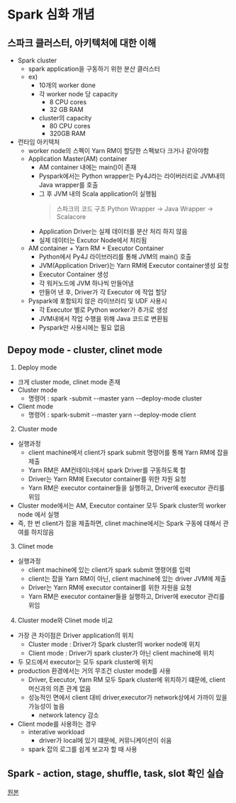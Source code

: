 # Spark 심화 개념

## 스파크 클러스터, 아키텍처에 대한 이해
- Spark cluster
    - spark application을 구동하기 위한 분산 클러스터
    - ex)
        - 10개의 worker done
        - 각 worker node 당 capacity
            - 8 CPU cores
            - 32 GB RAM
        - cluster의 capacity
            - 80 CPU cores
            - 320GB RAM
- 런타임 아키텍처
    - worker node의 스펙이 Yarn RM이 할당한 스펙보다 크거나 같아야함
    - Application Master(AM) container
        - AM container 내에는 main()이 존재
        - Pyspark에서는 Python wrapper는 Py4J라는 라이버러리로 JVM내의 Java wrapper를 호출
        - 그 후 JVM 내의 Scala application이 실행됨
            > 스파크의 코드 구조
            > Python Wrapper -> Java Wrapper -> Scalacore
        - Application Driver는 실제 데이터를 분산 처리 하지 않음
        - 실제 데이터는 Excutor Node에서 처리됨
    - AM container + Yarn RM + Executor Container
        - Python에서 Py4J 라이브러리를 통해 JVM의 main() 호출
        - JVM(Application Driver)는 Yarn RM에 Executor container생성 요청
        - Executor Container 생성
        - 각 워커노드에 JVM 하나씩 만들어냄
        - 만들어 낸 후, Driver가 각 Executor 에 작업 할당
    - Pyspark에 포함되지 않은 라이브러리 및 UDF 사용시
        - 각 Executor 별로 Python worker가 추가로 생성
        - JVM내에서 작업 수행을 위해 Java 코드로 변환됨
        - Pyspark만 사용시에는 필요 없음
    
## Depoy mode - cluster, clinet mode
1. Deploy mode
- 크게 cluster mode, clinet mode 존재
- Cluster mode
    - 명령어 : spark -submit --master yarn --deploy-mode cluster
- Client mode
    - 명령어 : spark-submit --master yarn --deploy-mode client
2. Cluster mode
- 실행과정
   - client machine에서 client가 spark submit 명령어를 통해 Yarn RM에 잡을 제출
   - Yarn RM은 AM컨테이너에서 spark Driver를 구동하도록 함
   - Driver는 Yarn RM에 Executor container를 위한 자원 요청
   - Yarn RM은 executor container들을 실행하고, Driver에 executor 관리를 위임
- Cluster mode에서는 AM, Executor container 모두 Spark cluster의  worker node 에서 실행
- 즉, 한 번 client가 잡을 제출하면, clinet machine에서는 Spark 구동에 대해서 관여를 하지않음
3. Clinet mode
- 실행과정
    - client machine에 있는 client가 spark submit 명령어를 입력
    - client는 잡을 Yarn RM이 아닌, client machine에 있는 driver JVM에 제출
    - Driver는 Yarn RM에  executor container를 위한 자원을 요청
    - Yarn RM은 executor container들을 실행하고, Driver에 executor 관리를 위임
4. Cluster mode와 Clinet mode 비교
- 가장 큰 차이점은 Driver application의 위치
    - Cluster mode : Driver가 Spark cluster의 worker node에 위치
    - Client mode : Driver가 spark cluster가 아닌 client machine에 위치
- 두 모드에서 executor는 모두 spark cluster에 위치
- production 환경에서는 거의 무조건 cluster mode를 사용
    - Driver, Executor, Yarn RM 모두 Spark cluster에 위치하기 떄문에, client 머신과의 의존 관계 없음
    - 성능적인 면에서 client 대비 driver,executor가 network상에서 가까이 있을 가능성이 높음
        - network latency 감소
- Client mode를 사용하는 경우
    - interative workload
        - driver가 local에 있기 떄문에, 커뮤니케이션이 쉬움
    - spark 잡의 로그를 쉽게 보고자 할 때 사용

## Spark - action, stage, shuffle, task, slot 확인 실습
[원본](https://github.com/startFromBottom/fc-spark-streaming/blob/main/part02/ch04_advanced/spark_jobs_ex.py)

